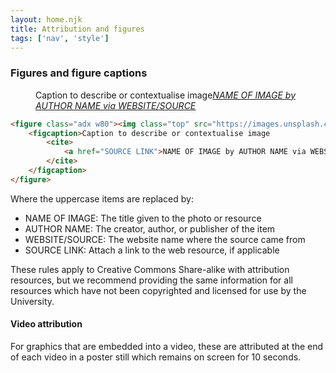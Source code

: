 ```yaml
---
layout: home.njk
title: Attribution and figures
tags: ['nav', 'style']
---
```


### Figures and figure captions

<figure class="adx w80"><img class="top" src="https://images.unsplash.com/photo-1633975529700-bb0ced87e01f?ixid=MnwxMjA3fDB8MHxwaG90by1wYWdlfHx8fGVufDB8fHx8&ixlib=rb-1.2.1&auto=format&fit=crop&w=1374&q=80" alt=""/>
    <figcaption>Caption to describe or contextualise image<cite><a href="#">NAME OF IMAGE by AUTHOR NAME via WEBSITE/SOURCE</a></cite></figcaption>
</figure>

```html
<figure class="adx w80"><img class="top" src="https://images.unsplash.com/photo-1633975529700-bb0ced87e01f?ixid=MnwxMjA3fDB8MHxwaG90by1wYWdlfHx8fGVufDB8fHx8&ixlib=rb-1.2.1&auto=format&fit=crop&w=1374&q=80" alt=""/>
    <figcaption>Caption to describe or contextualise image
        <cite>
            <a href="SOURCE LINK">NAME OF IMAGE by AUTHOR NAME via WEBSITE/SOURCE</a>
        </cite>
    </figcaption>
</figure>
```

Where the uppercase items are replaced by:

- NAME OF IMAGE: The title given to the photo or resource
- AUTHOR NAME: The creator, author, or publisher of the item
- WEBSITE/SOURCE: The website name where the source came from
- SOURCE LINK: Attach a link to the web resource, if applicable

These rules apply to Creative Commons Share-alike with attribution resources, but we recommend providing the same information for all resources which have not been copyrighted and licensed for use by the University.

#### Video attribution

For graphics that are embedded into a video, these are attributed at the end of each video in a poster still which remains on screen for 10 seconds.
